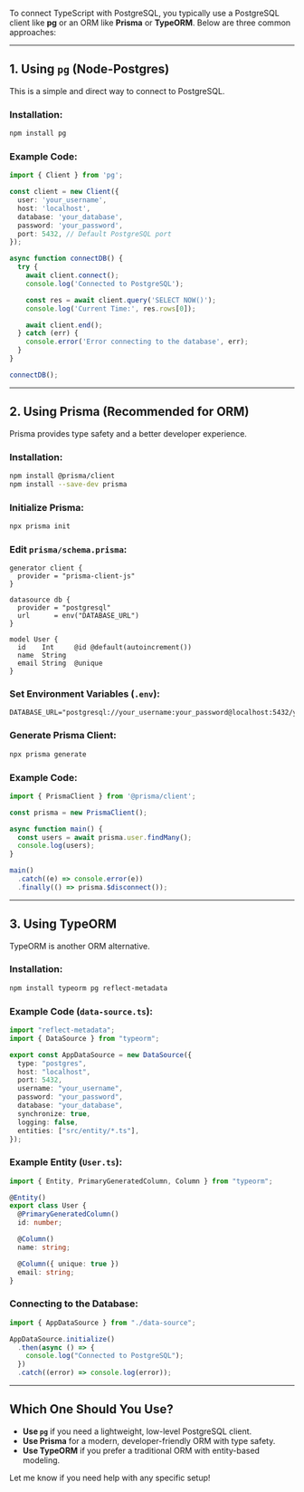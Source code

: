 To connect TypeScript with PostgreSQL, you typically use a PostgreSQL client like **pg** or an ORM like **Prisma** or **TypeORM**. Below are three common approaches:

---

## 1. **Using `pg` (Node-Postgres)**
This is a simple and direct way to connect to PostgreSQL.

### **Installation:**
```sh
npm install pg
```

### **Example Code:**
```ts
import { Client } from 'pg';

const client = new Client({
  user: 'your_username',
  host: 'localhost',
  database: 'your_database',
  password: 'your_password',
  port: 5432, // Default PostgreSQL port
});

async function connectDB() {
  try {
    await client.connect();
    console.log('Connected to PostgreSQL');

    const res = await client.query('SELECT NOW()');
    console.log('Current Time:', res.rows[0]);

    await client.end();
  } catch (err) {
    console.error('Error connecting to the database', err);
  }
}

connectDB();
```

---

## 2. **Using Prisma (Recommended for ORM)**
Prisma provides type safety and a better developer experience.

### **Installation:**
```sh
npm install @prisma/client
npm install --save-dev prisma
```

### **Initialize Prisma:**
```sh
npx prisma init
```

### **Edit `prisma/schema.prisma`:**
```prisma
generator client {
  provider = "prisma-client-js"
}

datasource db {
  provider = "postgresql"
  url      = env("DATABASE_URL")
}

model User {
  id    Int     @id @default(autoincrement())
  name  String
  email String  @unique
}
```

### **Set Environment Variables (`.env`):**
```env
DATABASE_URL="postgresql://your_username:your_password@localhost:5432/your_database"
```

### **Generate Prisma Client:**
```sh
npx prisma generate
```

### **Example Code:**
```ts
import { PrismaClient } from '@prisma/client';

const prisma = new PrismaClient();

async function main() {
  const users = await prisma.user.findMany();
  console.log(users);
}

main()
  .catch((e) => console.error(e))
  .finally(() => prisma.$disconnect());
```

---

## 3. **Using TypeORM**
TypeORM is another ORM alternative.

### **Installation:**
```sh
npm install typeorm pg reflect-metadata
```

### **Example Code (`data-source.ts`):**
```ts
import "reflect-metadata";
import { DataSource } from "typeorm";

export const AppDataSource = new DataSource({
  type: "postgres",
  host: "localhost",
  port: 5432,
  username: "your_username",
  password: "your_password",
  database: "your_database",
  synchronize: true,
  logging: false,
  entities: ["src/entity/*.ts"],
});
```

### **Example Entity (`User.ts`):**
```ts
import { Entity, PrimaryGeneratedColumn, Column } from "typeorm";

@Entity()
export class User {
  @PrimaryGeneratedColumn()
  id: number;

  @Column()
  name: string;

  @Column({ unique: true })
  email: string;
}
```

### **Connecting to the Database:**
```ts
import { AppDataSource } from "./data-source";

AppDataSource.initialize()
  .then(async () => {
    console.log("Connected to PostgreSQL");
  })
  .catch((error) => console.log(error));
```

---

## **Which One Should You Use?**
- **Use `pg`** if you need a lightweight, low-level PostgreSQL client.
- **Use Prisma** for a modern, developer-friendly ORM with type safety.
- **Use TypeORM** if you prefer a traditional ORM with entity-based modeling.

Let me know if you need help with any specific setup!

